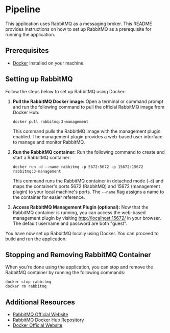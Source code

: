# Pipeline

This application uses RabbitMQ as a messaging broker. This README provides instructions on how to set up RabbitMQ as a prerequisite for running the application.

## Prerequisites

- [Docker](https://www.docker.com/get-started) installed on your machine.

## Setting up RabbitMQ

Follow the steps below to set up RabbitMQ using Docker:

1. **Pull the RabbitMQ Docker image:** Open a terminal or command prompt and run the following command to pull the official RabbitMQ image from Docker Hub:

   ```
   docker pull rabbitmq:3-management
   ```

   This command pulls the RabbitMQ image with the management plugin enabled. The management plugin provides a web-based user interface to manage and monitor RabbitMQ.

2. **Run the RabbitMQ container:** Run the following command to create and start a RabbitMQ container:

   ```
   docker run -d --name rabbitmq -p 5672:5672 -p 15672:15672 rabbitmq:3-management
   ```

   This command runs the RabbitMQ container in detached mode (`-d`) and maps the container's ports 5672 (RabbitMQ) and 15672 (management plugin) to your local machine's ports. The `--name` flag assigns a name to the container for easier reference.

3. **Access RabbitMQ Management Plugin (optional):** Now that the RabbitMQ container is running, you can access the web-based management plugin by visiting [http://localhost:15672/](http://localhost:15672/) in your browser. The default username and password are both "guest".

You have now set up RabbitMQ locally using Docker. You can proceed to build and run the application.

## Stopping and Removing RabbitMQ Container

When you're done using the application, you can stop and remove the RabbitMQ container by running the following commands:

```
docker stop rabbitmq
docker rm rabbitmq
```

## Additional Resources

- [RabbitMQ Official Website](https://www.rabbitmq.com/)
- [RabbitMQ Docker Hub Repository](https://hub.docker.com/_/rabbitmq)
- [Docker Official Website](https://www.docker.com/)